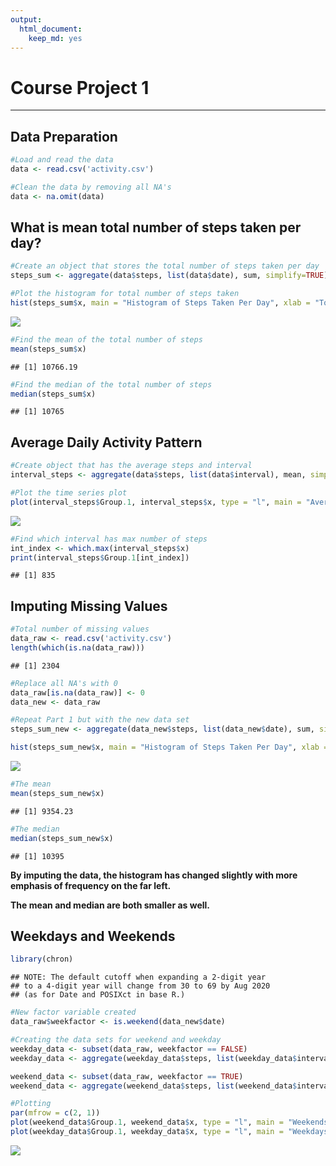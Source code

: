 ```yaml
---
output: 
  html_document: 
    keep_md: yes
---
```

# Course Project 1

---------------------

## Data Preparation


```r
#Load and read the data
data <- read.csv('activity.csv')

#Clean the data by removing all NA's
data <- na.omit(data)
```

## What is mean total number of steps taken per day?


```r
#Create an object that stores the total number of steps taken per day
steps_sum <- aggregate(data$steps, list(data$date), sum, simplify=TRUE)

#Plot the histogram for total number of steps taken
hist(steps_sum$x, main = "Histogram of Steps Taken Per Day", xlab = "Total Number of Steps Taken")
```

![](PA1_files/figure-html/unnamed-chunk-2-1.png)<!-- -->

```r
#Find the mean of the total number of steps
mean(steps_sum$x)
```

```
## [1] 10766.19
```

```r
#Find the median of the total number of steps
median(steps_sum$x)
```

```
## [1] 10765
```

## Average Daily Activity Pattern

```r
#Create object that has the average steps and interval
interval_steps <- aggregate(data$steps, list(data$interval), mean, simplify = TRUE)

#Plot the time series plot
plot(interval_steps$Group.1, interval_steps$x, type = "l", main = "Average Daily Activity Pattern", xlab = "Time Interval", ylab = "Average Steps Taken")
```

![](PA1_files/figure-html/unnamed-chunk-3-1.png)<!-- -->

```r
#Find which interval has max number of steps
int_index <- which.max(interval_steps$x)
print(interval_steps$Group.1[int_index])
```

```
## [1] 835
```
## Imputing Missing Values

```r
#Total number of missing values
data_raw <- read.csv('activity.csv')
length(which(is.na(data_raw)))
```

```
## [1] 2304
```

```r
#Replace all NA's with 0
data_raw[is.na(data_raw)] <- 0
data_new <- data_raw

#Repeat Part 1 but with the new data set
steps_sum_new <- aggregate(data_new$steps, list(data_new$date), sum, simplify=TRUE)

hist(steps_sum_new$x, main = "Histogram of Steps Taken Per Day", xlab = "Total Number of Steps Taken")
```

![](PA1_files/figure-html/unnamed-chunk-4-1.png)<!-- -->

```r
#The mean
mean(steps_sum_new$x)
```

```
## [1] 9354.23
```

```r
#The median
median(steps_sum_new$x)
```

```
## [1] 10395
```

**By imputing the data, the histogram has changed slightly with more emphasis of frequency on the far left.**

**The mean and median are both smaller as well.**

## Weekdays and Weekends

```r
library(chron)
```

```
## NOTE: The default cutoff when expanding a 2-digit year
## to a 4-digit year will change from 30 to 69 by Aug 2020
## (as for Date and POSIXct in base R.)
```

```r
#New factor variable created
data_raw$weekfactor <- is.weekend(data_new$date)

#Creating the data sets for weekend and weekday
weekday_data <- subset(data_raw, weekfactor == FALSE)
weekday_data <- aggregate(weekday_data$steps, list(weekday_data$interval), mean, simplify = TRUE)

weekend_data <- subset(data_raw, weekfactor == TRUE)
weekend_data <- aggregate(weekend_data$steps, list(weekend_data$interval), mean, simplify = TRUE)

#Plotting
par(mfrow = c(2, 1))
plot(weekend_data$Group.1, weekend_data$x, type = "l", main = "Weekends", xlab = "Interval", ylab = "Average Steps")
plot(weekday_data$Group.1, weekday_data$x, type = "l", main = "Weekdays", xlab = "Interval", ylab = "Average Steps")
```

![](PA1_files/figure-html/unnamed-chunk-5-1.png)<!-- -->
